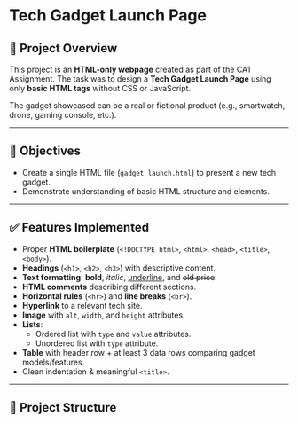 # Tech Gadget Launch Page  

## 📌 Project Overview  
This project is an **HTML-only webpage** created as part of the CA1 Assignment. The task was to design a **Tech Gadget Launch Page** using only **basic HTML tags** without CSS or JavaScript.  

The gadget showcased can be a real or fictional product (e.g., smartwatch, drone, gaming console, etc.).  

---

## 🎯 Objectives  
- Create a single HTML file (`gadget_launch.html`) to present a new tech gadget.  
- Demonstrate understanding of basic HTML structure and elements.  

---

## ✅ Features Implemented  
- Proper **HTML boilerplate** (`<!DOCTYPE html>`, `<html>`, `<head>`, `<title>`, `<body>`).  
- **Headings** (`<h1>`, `<h2>`, `<h3>`) with descriptive content.  
- **Text formatting**: **bold**, *italic*, <u>underline</u>, and <del>old price</del>.  
- **HTML comments** describing different sections.  
- **Horizontal rules** (`<hr>`) and **line breaks** (`<br>`).  
- **Hyperlink** to a relevant tech site.  
- **Image** with `alt`, `width`, and `height` attributes.  
- **Lists**:  
  - Ordered list with `type` and `value` attributes.  
  - Unordered list with `type` attribute.  
- **Table** with header row + at least 3 data rows comparing gadget models/features.  
- Clean indentation & meaningful `<title>`.  

---

## 📂 Project Structure  
